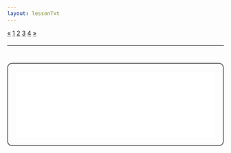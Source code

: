 ```yaml
---
layout: lessonTxt
---
```


<div class="paginationDiv">
<div class="pagination">
  <a onclick="loadOnClick('{{site.baseurl}}/lessons/sintesis_aditiva/side_projects/sintesis_sustractiva/Capitulo1/sustractiva_1.1/c/', 'sustractiva_1.1-c.html','sustractiva_1.1-c.csd', false)" href="javascript:void(0);">&laquo;</a>
  <a onclick="loadOnClick('{{site.baseurl}}/lessons/sintesis_aditiva/side_projects/sintesis_sustractiva/Capitulo1/sustractiva_1.1/a/', 'sustractiva_1.1-a.html','sustractiva_1.1-a.csd', false)" href="javascript:void(0);">1</a>
  <a onclick="loadOnClick('{{site.baseurl}}/lessons/sintesis_aditiva/side_projects/sintesis_sustractiva/Capitulo1/sustractiva_1.1/b/', 'sustractiva_1.1-b.html','sustractiva_1.1-b.csd', false)" href="javascript:void(0);">2</a>
  <a onclick="loadOnClick('{{site.baseurl}}/lessons/sintesis_aditiva/side_projects/sintesis_sustractiva/Capitulo1/sustractiva_1.1/c/', 'sustractiva_1.1-c.html','sustractiva_1.1-c.csd', false)" href="javascript:void(0);">3</a>
  <a class="active" href="#">4</a>
  <a href="#">&raquo;</a>
</div>
</div>
<br style="display: block; content: ''; margin-top: 20px;">
<hr>
<br style="display: block; content: ''; margin-top: 40px;">


<div style="border:2px solid #666; border-radius:11px; padding:20px;height=auto;">
<iframe id="form-iframe" src="/learn-csound-site/lessons/sintesis_aditiva/side_projects/sintesis_sustractiva/Capitulo1/sustractiva_1.1/d/sinte1.html" style="margin:0; width:100%; height:150px; border:none; overflow:hidden;" scrolling="no" onload="AdjustIframeHeightOnLoad()"></iframe>
</div>  
<script>
window.onresize = AdjustIframeHeightOnLoad;

function AdjustIframeHeightOnLoad() { 
	   document.getElementById("form-iframe").style.height = document.getElementById("form-iframe").contentWindow.document.body.scrollHeight + "px"; 
}
</script>
